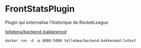 # FrontStatsPlugin
Plugin qui externalise l'historique de RocketLeague

[tellebma/backend-bakkesmod](https://hub.docker.com/repository/docker/tellebma/backend-bakkesmod/general)

```
docker run -d -p 8080:5000 tellebma/backend-bakkesmod:latest
```